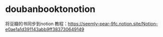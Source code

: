 # doubanbooktonotion
将豆瓣的书同步到notion
教程：https://seemly-pear-9fc.notion.site/Notion-e0ae1a1d391143abb9ff383730649149
